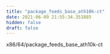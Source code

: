```yaml
---
title: "package_feeds_base_ath10k-ct"
date: 2021-06-09 21:55:34.351885
hidden: false
draft: false
---
```


x86/64/package_feeds_base_ath10k-ct

